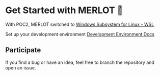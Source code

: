 # Get Started with MERLOT 🍇

With POC2, MERLOT switched to [Windows Subsystem for Linux - WSL](https://learn.microsoft.com/en-us/windows/wsl/)

Set up your development environment [Development Environment Docs](/Docs/DevEnv.md)


## Participate
If you find a bug or have an idea, feel free to branch the repository and open an issue. 